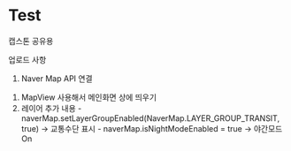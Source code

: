 # Test
캡스톤 공유용

업로드 사항
1. Naver Map API 연결
  1) MapView 사용해서 메인화면 상에 띄우기
  2) 레이어 추가 내용
    - naverMap.setLayerGroupEnabled(NaverMap.LAYER_GROUP_TRANSIT, true) → 교통수단 표시
    - naverMap.isNightModeEnabled = true → 야간모드 On

